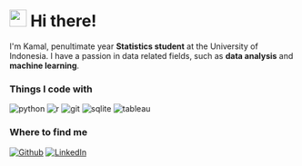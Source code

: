 <h1><img src="https://emojis.slackmojis.com/emojis/images/1643514476/4594/blob-wave.gif?1643514476" width="30"/> Hi there!</h1>

<p>I'm Kamal, penultimate year <b>Statistics student</b> at the University of Indonesia. I have a passion in data related fields, such as <b>data analysis</b> and <b>machine learning</b>.</p>

<h3>Things I code with</h3>
<p>
  <img alt="python" src="https://img.shields.io/badge/-Python-4B8BBE?style=flat-square&logo=python&logoColor=white" />
  <img alt="r" src="https://img.shields.io/badge/-R-165CAA?style=flat-square&logo=r&logoColor=white" />
  <img alt="git" src="https://img.shields.io/badge/-Git-F05032?style=flat-square&logo=git&logoColor=white" />
  <img alt="sqlite" src="https://img.shields.io/badge/-SQLite-003b57?style=flat-square&logo=sqlite&logoColor=white" />
  <img alt="tableau" src="https://img.shields.io/badge/-Tableau-e8762c?style=flat-square&logo=tableau&logoColor=white" />
</p>

<h3>Where to find me</h3>
<p><a href="https://github.com/kmyafi" target="_blank"><img alt="Github" src="https://img.shields.io/badge/GitHub-%2312100E.svg?&style=for-the-badge&logo=Github&logoColor=white" /></a> <a href="https://www.linkedin.com/in/kamalmyafi" target="_blank"><img alt="LinkedIn" src="https://img.shields.io/badge/linkedin-%230077B5.svg?&style=for-the-badge&logo=linkedin&logoColor=white" /></a>
</p>
